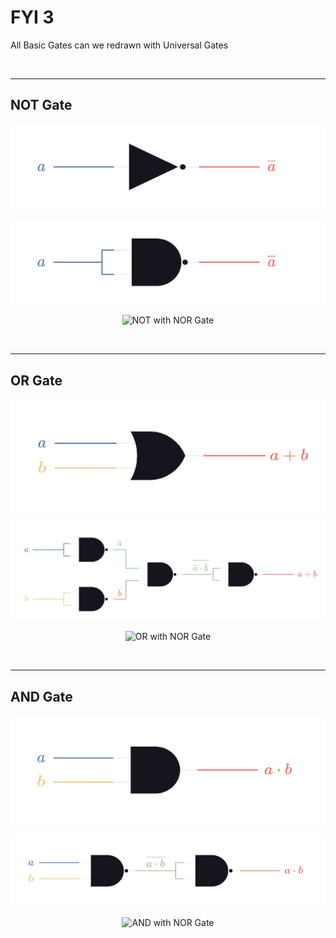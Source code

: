 # FYI 3

All Basic Gates can we redrawn with Universal Gates

<br>

---


## NOT Gate

<p align="center">

<img src="/Year%202/Digital%20Design/.assets/lgates/not.png" alt="NOT Gate" title="NOT Gate">

</p>

<p align="center">

<img src="/Year%202/Digital%20Design/.assets/lgates/notwnand.png" alt="NOT with NAND Gate" title="NOT with NAND Gate">

</p>

<p align="center">

<img src="/Year%202/Digital%20Design/.assets/lgates/notwnnor.png" alt="NOT with NOR Gate" title="NOT with NOR Gate">

</p>

<br>

---

## OR Gate

<p align="center">

<img src="/Year%202/Digital%20Design/.assets/lgates/or.png" alt="OR Gate" title="OR Gate">

</p>

<p align="center">

<img src="/Year%202/Digital%20Design/.assets/lgates/orwnand.png" alt="OR with NAND Gate" title="OR with NAND Gate">

</p>

<p align="center">

<img src="/Year%202/Digital%20Design/.assets/lgates/orwnnor.png" alt="OR with NOR Gate" title="AND with NOR Gate">

</p>

<br>

---

## AND Gate

<p align="center">

<img src="/Year%202/Digital%20Design/.assets/lgates/and.png" alt="AND Gate" title="AND Gate">

</p>

<p align="center">

<img src="/Year%202/Digital%20Design/.assets/lgates/andwnand.png" alt="AND with NAND Gate" title="AND with NAND Gate">

</p>

<p align="center">

<img src="/Year%202/Digital%20Design/.assets/lgates/andwnnor.png" alt="AND with NOR Gate" title="AND with NOR Gate">

</p>

<br>